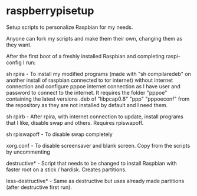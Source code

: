 # raspberrypisetup
Setup scripts to personalize Raspbian for my needs.

Anyone can fork my scripts and make them their own, changing them as they want.

After the first boot of a freshly installed Raspbian and completing raspi-config I run:

sh rpira           - To install my modified programs (made with "sh compilaredeb" on another install
                     of raspbian connected to tor internet) without internet connection and configure
                     pppoe internet connection as I have user and password to connect to the internet. It requires the
                     folder "pppoe" containing the latest versions .deb of "libpcap0.8" "ppp" "pppoeconf" from the
                     repository as they are not installed by default and I need them.
                   
sh rpirb           - After rpira, with internet connection to update, install programs that I like, disable swap
                     and others. Requires rpiswapoff.
                   
sh rpiswapoff      - To disable swap completely

xorg.conf          - To disable screensaver and blank screen. Copy from the scripts by uncommenting
                   
destructive*       - Script that needs to be changed to install Raspbian with faster root on a stick / hardisk.
                     Creates partitions.
                  
less-destructive*  - Same as destructive but uses already made partitions (after destructive first run).

